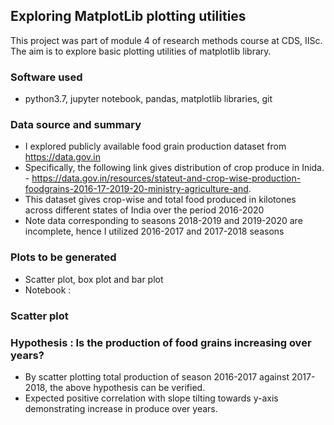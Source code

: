## Exploring MatplotLib plotting utilities
This project was part of module 4 of research methods course at CDS, IISc. The aim is to explore basic plotting utilities of matplotlib library.
### Software used
- python3.7, jupyter notebook, pandas, matplotlib libraries, git 
### Data source and summary
- I explored publicly available food grain production dataset from https://data.gov.in 
- Specifically, the following link gives distribution of crop produce in Inida. - https://data.gov.in/resources/stateut-and-crop-wise-production-foodgrains-2016-17-2019-20-ministry-agriculture-and.
- This dataset gives crop-wise and total food produced in kilotones across different states of India over the period 2016-2020
- Note data corresponding to seasons 2018-2019 and 2019-2020 are incomplete, hence I utilized 2016-2017 and 2017-2018 seasons
### Plots to be generated
- Scatter plot, box plot and bar plot
- Notebook : 
### Scatter plot
### Hypothesis : Is the production of food grains increasing over years? 
-  By scatter plotting total production of season 2016-2017 against 2017-2018, the above hypothesis can be verified.
-  Expected positive correlation with slope tilting towards y-axis demonstrating increase in produce over years. 

